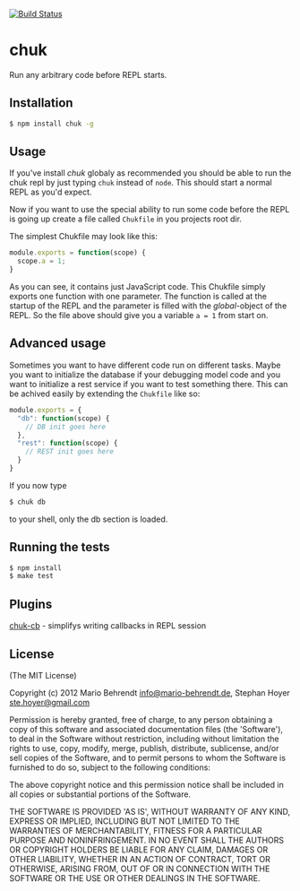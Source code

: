 [![Build Status](https://travis-ci.org/StephanHoyer/chuk.png?branch=master)](https://travis-ci.org/StephanHoyer/chuk)

# chuk

Run any arbitrary code before REPL starts.

## Installation

```bash
$ npm install chuk -g
```

## Usage

If you've install *chuk* globaly as recommended you should be able to run the
chuk repl by just typing `chuk` instead of `node`. This should start a normal
REPL as you'd expect.

Now if you want to use the special ability to run some code before the REPL is
going up create a file called `Chukfile` in you projects root dir.

The simplest Chukfile may look like this:

```js
module.exports = function(scope) {
  scope.a = 1;
}
```

As you can see, it contains just JavaScript code. This Chukfile simply exports
one function with one parameter. The function is called at the startup of the
REPL and the parameter is filled with the *global*-object of the REPL. So
the file above should give you a variable `a = 1` from start on.

## Advanced usage

Sometimes you want to have different code run on different tasks. Maybe you
want to initialize the database if your debugging model code and you want to
initialize a rest service if you want to test something there. This can be
achived easily by extending the `Chukfile` like so:

```js
module.exports = {
  "db": function(scope) {
    // DB init goes here
  },
  "rest": function(scope) {
    // REST init goes here
  }
}
```

If you now type

```bash
$ chuk db
```

to your shell, only the db section is loaded.

## Running the tests

```bash
$ npm install
$ make test
```

## Plugins

[chuk-cb](https://github.com/StephanHoyer/chuk-cb) - simplifys writing callbacks in REPL session

## License

(The MIT License)

Copyright (c) 2012 Mario Behrendt info@mario-behrendt.de, Stephan Hoyer <ste.hoyer@gmail.com>

Permission is hereby granted, free of charge, to any person obtaining a copy of this software and associated documentation files (the 'Software'), to deal in the Software without restriction, including without limitation the rights to use, copy, modify, merge, publish, distribute, sublicense, and/or sell copies of the Software, and to permit persons to whom the Software is furnished to do so, subject to the following conditions:

The above copyright notice and this permission notice shall be included in all copies or substantial portions of the Software.

THE SOFTWARE IS PROVIDED 'AS IS', WITHOUT WARRANTY OF ANY KIND, EXPRESS OR IMPLIED, INCLUDING BUT NOT LIMITED TO THE WARRANTIES OF MERCHANTABILITY, FITNESS FOR A PARTICULAR PURPOSE AND NONINFRINGEMENT. IN NO EVENT SHALL THE AUTHORS OR COPYRIGHT HOLDERS BE LIABLE FOR ANY CLAIM, DAMAGES OR OTHER LIABILITY, WHETHER IN AN ACTION OF CONTRACT, TORT OR OTHERWISE, ARISING FROM, OUT OF OR IN CONNECTION WITH THE SOFTWARE OR THE USE OR OTHER DEALINGS IN THE SOFTWARE.
